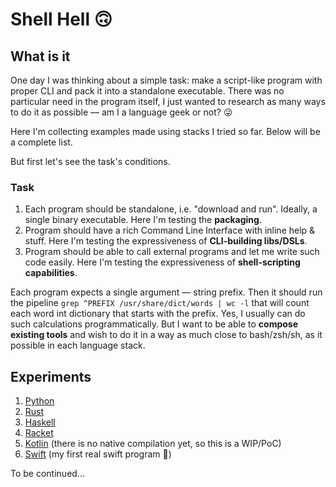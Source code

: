 # Shell Hell 🙃

## What is it

One day I was thinking about a simple task: make a script-like program with proper CLI and pack it into a standalone executable. There was no particular need in the program itself, I just wanted to research as many ways to do it as possible — am I a language geek or not? 😜

Here I'm collecting examples made using stacks I tried so far. Below will be a complete list.

But first let's see the task's conditions.

### Task

1. Each program should be standalone, i.e. "download and run". Ideally, a single binary executable. Here I'm testing the **packaging**.
2. Program should have a rich Command Line Interface with inline help & stuff. Here I'm testing the expressiveness of **CLI-building libs/DSLs**.
3. Program should be able to call external programs and let me write such code easily. Here I'm testing the expressiveness of **shell-scripting capabilities**.

Each program expects a single argument — string prefix. Then it should run the pipeline `grep ^PREFIX /usr/share/dict/words | wc -l` that will count each word int dictionary that starts with the prefix. Yes, I usually can do such calculations  programmatically. But I want to be able to **compose existing tools** and wish to do it in a way as much close to bash/zsh/sh, as it possible in each language stack.

## Experiments

1. [Python](./python)
2. [Rust](./rust/)
3. [Haskell](./haskell/)
4. [Racket](./racket/)
5. [Kotlin](./kotlin/) (there is no native compilation yet, so this is a WIP/PoC)
6. [Swift](./swift/) (my first real swift program 🙈)

To be continued...
